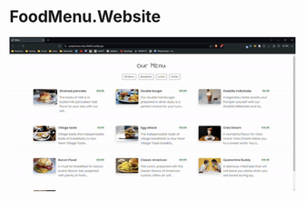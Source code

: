 ﻿# FoodMenu.Website

![Record](https://github.com/Abdulsametdursun/FoodMenu.Website/blob/main/Record.gif)
